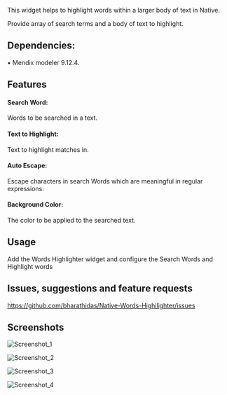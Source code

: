 This widget helps to highlight words within a larger body of text in Native.

Provide array of search terms and a body of text to highlight.

## Dependencies:

•	Mendix modeler 9.12.4.

## Features

#### Search Word:

Words to be searched in a text.

#### Text to Highlight:

Text to highlight matches in.

#### Auto Escape:

Escape characters in search Words which are meaningful in regular expressions.

#### Background Color:

The color to be applied to the searched text.

## Usage

Add the Words Highlighter widget and configure the Search Words and Highlight words

## Issues, suggestions and feature requests

https://github.com/bharathidas/Native-Words-Highilighter/issues

## Screenshots

![Screenshot_1](https://user-images.githubusercontent.com/23263603/228516581-1a829f7d-2286-4b9c-942e-f5998f09dd47.png)

![Screenshot_2](https://user-images.githubusercontent.com/23263603/228516614-8da1e0cc-b901-4f2e-80fc-2dcff42fd5cb.png)

![Screenshot_3](https://user-images.githubusercontent.com/23263603/228516653-a06d05fb-a03e-4bfe-a21e-5b5ba77d13e0.png)

![Screenshot_4](https://user-images.githubusercontent.com/23263603/228516675-1b543a7a-330f-46b9-a1d5-3f6977e060cb.png)



